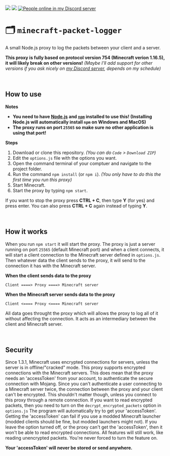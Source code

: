 ![](https://img.shields.io/tokei/lines/github/ImPlotzes/minecraft-packet-logger?color=0076cc&label=Lines%20of%20code) ![](https://img.shields.io/github/repo-size/ImPlotzes/minecraft-packet-logger?label=Size) [![People online in my Discord server](https://img.shields.io/discord/838163335689666564?label=Online&logo=Discord "People online in my Discord server")](https://www.plotzes.ml/discord "People online in my Discord server")

# 🗂️ `minecraft-packet-logger`
 A small Node.js proxy to log the packets between your client and a server.
 
 **This proxy is fully based on protocol version 754 (Minecraft verion 1.16.5), it will likely break on other versions!** *(Maybe I'll add support for other versions if you ask nicely on [my Discord server](https://www.plotzes.ml/discord "my Discord server"), depends on my schedule)*

<br>

## How to use
**Notes**
- **You need to have [Node.js](https://nodejs.org/ "Node.js") and [`npm`](https://www.npmjs.com/get-npm "`npm`") installed to use this! (Installing Node.js will automatically install `npm` on Windows and MacOS)**
- **The proxy runs on port `25565` so make sure no other application is using that port!**

**Steps**
1. Download or clone this repository. *(You can do `Code` > `Download ZIP`)*
2. Edit the `options.js` file with the options you want.
3. Open the command terminal of your comptuer and navigate to the project folder.
4. Run the command `npm install` (or `npm i`). *(You only have to do this the first time you run this proxy)*
5. Start Minecraft.
6. Start the proxy by typing `npm start`.

If you want to stop the proxy press **CTRL + C**, then type **Y** (for yes) and press enter. You can also press **CTRL + C** again instead of typing **Y**.

<br>

## How it works
When you run `npm start` it will start the proxy. The proxy is just a server running on port `25565` (default Minecraft port) and when a client connects, it will start a client connection to the Minecraft server defined in `options.js`. Then whatever data the client sends to the proxy, it will send to the connection it has with the Minecraft server.

**When the client sends data to the proxy**
```
Client ====> Proxy ====> Minecraft server
```

**When the Minecraft server sends data to the proxy**
```
Client <==== Proxy <==== Minecraft server
```

All data goes throught the proxy which will allows the proxy to log all of it without affecting the connection. It acts as an intermediary between the client and Minecraft server.

<br>

## Security
Since 1.3.1, Minecraft uses encrypted connections for servers, unless the server is in offline/"cracked" mode. This proxy supports encrypted connections with the Minecraft servers. This does mean that the proxy needs an 'accessToken' from your account, to authenticate the secure connection with Mojang. Since you can't authenticate a user connecting to a Minecraft server twice, the connection between the proxy and your client can't be encrypted. This shouldn't matter though, unless you connect to this proxy through a remote connection.
If you want to read encrypted packets, then you need to turn on the `decrypt_encrypted_packets` option in `options.js` The program will automatically try to get your 'accessToken'. Getting the 'accessToken' can fail if you use a modded Minecraft launcher (modded clients should be fine, but modded launchers might not).
If you leave the option turned off, or the proxy can't get the 'accessToken', then it won't be able to read encrypted connections. All features will still work, like reading unencrypted packets. You're never forced to turn the feature on.

**Your 'accessToken' will never be stored or send anywhere.**
